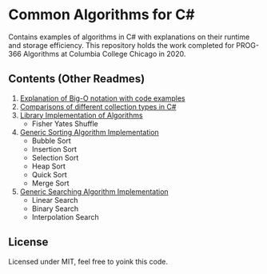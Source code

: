 # Common Algorithms for C#
Contains examples of algorithms in C# with explanations on their runtime and storage efficiency. This repository holds the work completed for PROG-366 Algorithms at Columbia College Chicago in 2020.
## Contents (Other Readmes)
1. [Explanation of Big-O notation with code examples](https://github.com/JSchoppe/AlgorithmExercises/tree/master/AlgorithmSamples/AlgorithmSamples/Big%20O%20Examples)
2. [Comparisons of different collection types in C#](https://github.com/JSchoppe/AlgorithmExercises/tree/master/AlgorithmSamples/AlgorithmSamples/Collection%20Type%20Comparisons)
3. [Library Implementation of Algorithms](https://github.com/JSchoppe/AlgorithmExercises/tree/master/AlgorithmSamples/AlgorithmsLibrary)
    - Fisher Yates Shuffle
4. [Generic Sorting Algorithm Implementation](https://github.com/JSchoppe/AlgorithmExercises/tree/master/AlgorithmSamples/SortingAlgorithms)
    - Bubble Sort
    - Insertion Sort
    - Selection Sort
    - Heap Sort
    - Quick Sort
    - Merge Sort
5. [Generic Searching Algorithm Implementation](https://github.com/JSchoppe/CommonAlgorithmsCSharp/tree/master/AlgorithmSamples/SearchingAlgorithms)
    - Linear Search
    - Binary Search
    - Interpolation Search

## License
Licensed under MIT, feel free to yoink this code.
